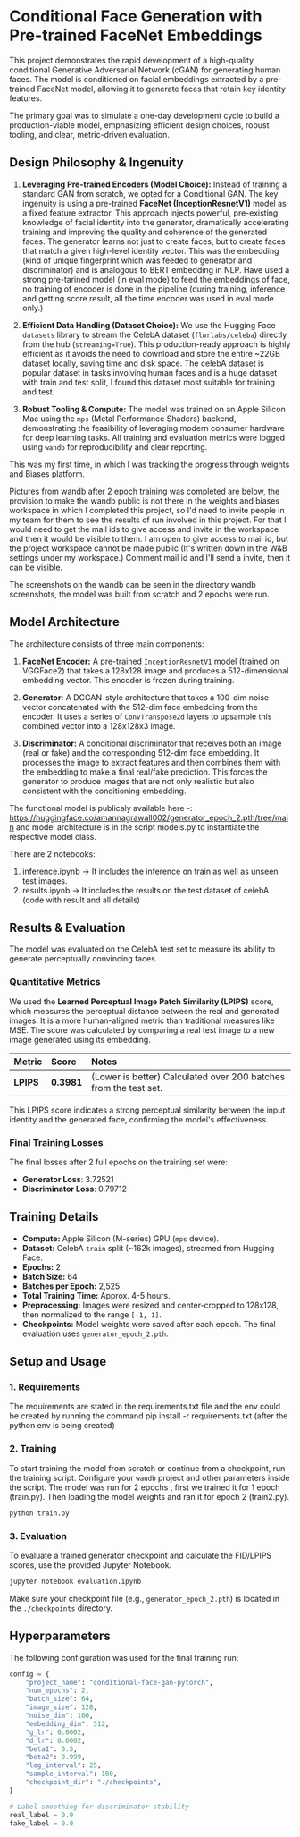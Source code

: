 # Conditional Face Generation with Pre-trained FaceNet Embeddings


This project demonstrates the rapid development of a high-quality conditional Generative Adversarial Network (cGAN) for generating human faces. The model is conditioned on facial embeddings extracted by a pre-trained FaceNet model, allowing it to generate faces that retain key identity features.

The primary goal was to simulate a one-day development cycle to build a production-viable model, emphasizing efficient design choices, robust tooling, and clear, metric-driven evaluation.


## Design Philosophy & Ingenuity

1.  **Leveraging Pre-trained Encoders (Model Choice):** Instead of training a standard GAN from scratch, we opted for a Conditional GAN. The key ingenuity is using a pre-trained **FaceNet (InceptionResnetV1)** model as a fixed feature extractor. This approach injects powerful, pre-existing knowledge of facial identity into the generator, dramatically accelerating training and improving the quality and coherence of the generated faces. The generator learns not just to create faces, but to create faces that match a given high-level identity vector. This was the embedding (kind of unique fingerprint which was feeded to generator and discriminator) and is analogous to BERT embedding in NLP. Have used a strong pre-tarined model (in eval mode) to feed the embeddings of face, no training of encoder is done in the pipeline (during training, inference and getting score result, all the time encoder was used in eval mode only.)

2.  **Efficient Data Handling (Dataset Choice):** We use the Hugging Face `datasets` library to stream the CelebA dataset (`flwrlabs/celeba`) directly from the hub (`streaming=True`). This production-ready approach is highly efficient as it avoids the need to download and store the entire \~22GB dataset locally, saving time and disk space. The celebA dataset is popular dataset in tasks involving human faces and is a huge dataset with train and test split, I found this dataset most suitable for training and test.

3.  **Robust Tooling & Compute:** The model was trained on an Apple Silicon Mac using the `mps` (Metal Performance Shaders) backend, demonstrating the feasibility of leveraging modern consumer hardware for deep learning tasks. All training and evaluation metrics were logged using `wandb` for reproducibility and clear reporting.


This was my first time, in which I was tracking the progress through weights and Biases platform.

Pictures from wandb after 2 epoch training was completed are below, the provision to make the wandb public is not there in the weights and biases workspace in which I completed this project, so I'd need to invite people in my team for them to see the results of run involved in this project. For that I would need to get the mail ids to give access and invite in the workspace and then it would be visible to them. I am open to give access to mail id, but the project workspace cannot be made public (It's written down in the W&B settings under my workspace.) Comment mail id and I'll send a invite, then it can be visible.

The screenshots on the wandb can be seen in the directory wandb screenshots, the model was built from scratch and 2 epochs were run.

## Model Architecture

The architecture consists of three main components:

1.  **FaceNet Encoder:** A pre-trained `InceptionResnetV1` model (trained on VGGFace2) that takes a 128x128 image and produces a 512-dimensional embedding vector. This encoder is frozen during training.

2.  **Generator:** A DCGAN-style architecture that takes a 100-dim noise vector concatenated with the 512-dim face embedding from the encoder. It uses a series of `ConvTranspose2d` layers to upsample this combined vector into a 128x128x3 image.

3.  **Discriminator:** A conditional discriminator that receives both an image (real or fake) and the corresponding 512-dim face embedding. It processes the image to extract features and then combines them with the embedding to make a final real/fake prediction. This forces the generator to produce images that are not only realistic but also consistent with the conditioning embedding.

The functional model is publicaly available here -:
https://huggingface.co/amannagrawall002/generator_epoch_2.pth/tree/main and model architecture is in the script models.py to instantiate the respective model class.

There are 2 notebooks:

1. inference.ipynb -> It includes the inference on train as well as unseen test images.
2. results.ipynb -> It includes the results on the test dataset of celebA (code with result and all details)

## Results & Evaluation

The model was evaluated on the CelebA test set to measure its ability to generate perceptually convincing faces.

### Quantitative Metrics

We used the **Learned Perceptual Image Patch Similarity (LPIPS)** score, which measures the perceptual distance between the real and generated images. It is a more human-aligned metric than traditional measures like MSE. The score was calculated by comparing a real test image to a new image generated using its embedding.

| Metric | Score | Notes |
| :--- | :--- | :--- |
| **LPIPS** | **0.3981** | (Lower is better) Calculated over 200 batches from the test set. |

This LPIPS score indicates a strong perceptual similarity between the input identity and the generated face, confirming the model's effectiveness.

### Final Training Losses

The final losses after 2 full epochs on the training set were:

  * **Generator Loss**: 3.72521
  * **Discriminator Loss**: 0.79712

## Training Details

  * **Compute:** Apple Silicon (M-series) GPU (`mps` device).
  * **Dataset:** CelebA `train` split (\~162k images), streamed from Hugging Face.
  * **Epochs:** 2
  * **Batch Size:** 64
  * **Batches per Epoch:** 2,525
  * **Total Training Time:** Approx. 4-5 hours.
  * **Preprocessing:** Images were resized and center-cropped to 128x128, then normalized to the range `[-1, 1]`.
  * **Checkpoints:** Model weights were saved after each epoch. The final evaluation uses `generator_epoch_2.pth`.

## Setup and Usage

### 1\. Requirements

The requirements are stated in the requirements.txt file and the env could be created by running the command pip install -r requirements.txt (after the python env is being created)


### 2\. Training

To start training the model from scratch or continue from a checkpoint, run the training script. Configure your `wandb` project and other parameters inside the script.
The model was run for 2 epochs , first we trained it for 1 epoch (train.py).
Then loading the model weights and ran it for epoch 2 (train2.py).

```bash
python train.py
```

### 3\. Evaluation

To evaluate a trained generator checkpoint and calculate the FID/LPIPS scores, use the provided Jupyter Notebook.

```bash
jupyter notebook evaluation.ipynb
```

Make sure your checkpoint file (e.g., `generator_epoch_2.pth`) is located in the `./checkpoints` directory.

## Hyperparameters

The following configuration was used for the final training run:

```python
config = {
    "project_name": "conditional-face-gan-pytorch",
    "num_epochs": 2,
    "batch_size": 64,
    "image_size": 128,
    "noise_dim": 100,
    "embedding_dim": 512,
    "g_lr": 0.0002,
    "d_lr": 0.0002,
    "beta1": 0.5,
    "beta2": 0.999,
    "log_interval": 25,
    "sample_interval": 100,
    "checkpoint_dir": "./checkpoints",
}

# Label smoothing for discriminator stability
real_label = 0.9
fake_label = 0.0
```
